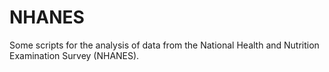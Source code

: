 NHANES
======

Some scripts for the analysis of data from the National Health and Nutrition Examination Survey (NHANES).

